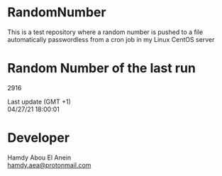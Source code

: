 # RandomNumber    
This is a test repository where a random number is pushed to a file automatically passwordless from a cron job in my Linux CentOS server    
# Random Number of the last run   
2916
      
Last update (GMT +1)    
04/27/21 18:00:01
# Developer    
Hamdy Abou El Anein   
hamdy.aea@protonmail.com
